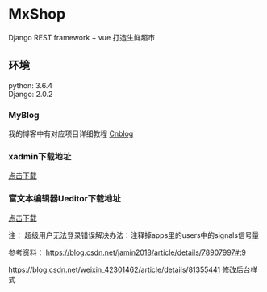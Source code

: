 # MxShop
Django REST framework + vue 打造生鲜超市<br />

## 环境
python: 3.6.4<br /> 
Django: 2.0.2
### MyBlog
我的博客中有对应项目详细教程
[Cnblog](http://www.cnblogs.com/derek1184405959/p/8733194.html)<br /> 
### xadmin下载地址
[点击下载](https://github.com/sshwsfc/xadmin/tree/django2)<br /> 
### 富文本编辑器Ueditor下载地址
[点击下载](https://github.com/twz915/DjangoUeditor3/)<br /> 

注：
超级用户无法登录错误解决办法：注释掉apps里的users中的signals信号量

参考资料：
https://blog.csdn.net/jamin2018/article/details/78907997#t9

https://blog.csdn.net/weixin_42301462/article/details/81355441 修改后台样式

